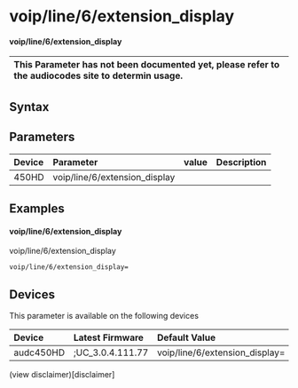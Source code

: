 ﻿---
description: voip/line/6/extension_display
search: false
---

# voip/line/6/extension_display

#### voip/line/6/extension_display


| This Parameter has not been documented yet, please refer to the audiocodes site to determin usage.  | 
| :--- |

## Syntax

## Parameters
|Device|Parameter|value|Description|
|:---|:---|:---|:---|
| 450HD | voip/line/6/extension_display |  |  |

## Examples
#### voip/line/6/extension_display

voip/line/6/extension_display

```
voip/line/6/extension_display=
```

## Devices
This parameter is available on the following devices

| Device | Latest Firmware | Default Value |
|:---|:---|:---|
| audc450HD | ;UC_3.0.4.111.77 | voip/line/6/extension_display= 

(view disclaimer)[disclaimer]
